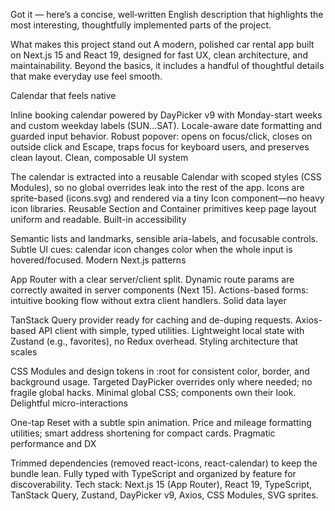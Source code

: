 Got it — here’s a concise, well‑written English description that highlights the most interesting, thoughtfully implemented parts of the project.

What makes this project stand out
A modern, polished car rental app built on Next.js 15 and React 19, designed for fast UX, clean architecture, and maintainability. Beyond the basics, it includes a handful of thoughtful details that make everyday use feel smooth.

Calendar that feels native

Inline booking calendar powered by DayPicker v9 with Monday-start weeks and custom weekday labels (SUN…SAT).
Locale-aware date formatting and guarded input behavior.
Robust popover: opens on focus/click, closes on outside click and Escape, traps focus for keyboard users, and preserves clean layout.
Clean, composable UI system

The calendar is extracted into a reusable Calendar with scoped styles (CSS Modules), so no global overrides leak into the rest of the app.
Icons are sprite-based (icons.svg) and rendered via a tiny Icon component—no heavy icon libraries.
Reusable Section and Container primitives keep page layout uniform and readable.
Built-in accessibility

Semantic lists and landmarks, sensible aria-labels, and focusable controls.
Subtle UI cues: calendar icon changes color when the whole input is hovered/focused.
Modern Next.js patterns

App Router with a clear server/client split.
Dynamic route params are correctly awaited in server components (Next 15).
Actions-based forms: intuitive booking flow without extra client handlers.
Solid data layer

TanStack Query provider ready for caching and de-duping requests.
Axios-based API client with simple, typed utilities.
Lightweight local state with Zustand (e.g., favorites), no Redux overhead.
Styling architecture that scales

CSS Modules and design tokens in :root for consistent color, border, and background usage.
Targeted DayPicker overrides only where needed; no fragile global hacks.
Minimal global CSS; components own their look.
Delightful micro-interactions

One-tap Reset with a subtle spin animation.
Price and mileage formatting utilities; smart address shortening for compact cards.
Pragmatic performance and DX

Trimmed dependencies (removed react-icons, react-calendar) to keep the bundle lean.
Fully typed with TypeScript and organized by feature for discoverability.
Tech stack: Next.js 15 (App Router), React 19, TypeScript, TanStack Query, Zustand, DayPicker v9, Axios, CSS Modules, SVG sprites.
